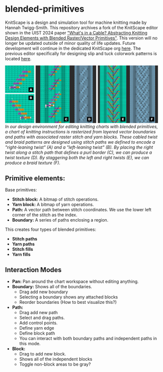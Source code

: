 # blended-primitives

KnitScape is a design and simulation tool for machine knitting made by Hannah
Twigg-Smith. This repository archives a fork of the KnitScape editor shown in
the UIST 2024 paper
["What's in a Cable? Abstracting Knitting Design Elements with Blended Raster/Vector Primitives"](https://dl.acm.org/doi/10.1145/3654777.3676351).
This version will no longer be updated outside of minor quality of life updates.
Future development will continue in the dedicated KnitScape org
[here](https://github.com/knitscape/). The previous editor specifically for
designing slip and tuck colorwork patterns is located
[here](https://github.com/machineagency/knitscape-2024).

![](/assets/twistBraid.png) _In our design environment for editing knitting
charts with blended primitives, a chart of knitting instructions is rasterized
from layered vector boundaries and paths with associated raster stitch and yarn
blocks. These cabled twist and braid patterns are designed using stitch paths we
defined to encode a "right-leaning twist" (A) and a "left-leaning twist" (B). By
placing the right twist along a stitch path that defines a purl border (C), we
can produce a twist texture (D). By staggering both the left and right twists
(E), we can produce a braid texture (F)._

<!-- ## priority fixes

- [ ] undo is currently bugged
- [ ] sim topology resets on zoom/flip
- [ ] removing a yarn from the yarn palette is bugged
- polygon fill scanline is sometimes slightly off?
- simulation/yarn view
  - shouldn't regenerate yarn topology/cancel relaxation on zoom or when yarn
    colors are changed
  - edge node layout is not correct
  - currently not drawing the last few segments in a yarn.
  - add yarn entry and exit points to indicate where they start and end -->

## Primitive elements:

Base primitives:

- **Stitch block:** A bitmap of stitch operations.
- **Yarn block:** A bitmap of yarn operations.
- **Path:** A vector path between stitch coordinates. We use the lower left
  corner of the stitch as the index.
- **Boundary:** A series of paths enclosing a region.

This creates four types of blended primitives:

- **Stitch paths**
- **Yarn paths**
- **Stitch fills**
- **Yarn fills**

## Interaction Modes

- **Pan:** Pan around the chart workspace without editing anything.
- **Boundary:** Shows all of the boundaries.
  - Drag add new boundary
  - Selecting a boundary shows any attached blocks
  - Reorder boundaries (How to best visualize this?)
- **Path:**
  - Drag add new path
  - Select and drag paths.
  - Add control points.
  - Define yarn edge
  - Define block path
  - You can interact with both boundary paths and independent paths in this
    mode.
- **Block:**
  - Drag to add new block.
  - Shows all of the independent blocks
  - Toggle non-block areas to be gray?
